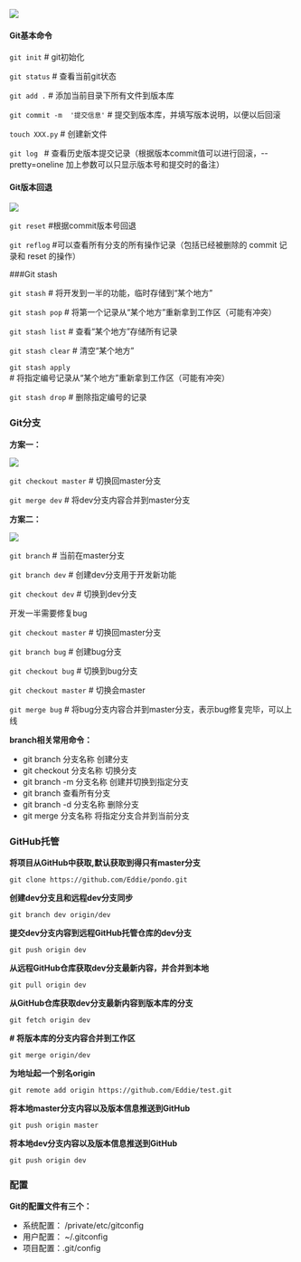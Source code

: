 ![](https://ws3.sinaimg.cn/large/006tNbRwly1fxtkfrm0cdj30ps0m8dhi.jpg)

#### Git基本命令

```git init```              # git初始化

```git status```  	# 查看当前git状态

```git add .```           # 添加当前目录下所有文件到版本库

```git commit -m  '提交信息'```        # 提交到版本库，并填写版本说明，以便以后回滚

```touch XXX.py```     # 创建新文件

```git log ```               # 查看历史版本提交记录（根据版本commit值可以进行回滚，--pretty=oneline 加上参数可以只显示版本号和提交时的备注）



#### Git版本回退

![](https://ws1.sinaimg.cn/large/006tNbRwly1fxtknispsij30qk156n0u.jpg)

```git reset```		#根据commit版本号回退

```git reflog```		#可以查看所有分支的所有操作记录（包括已经被删除的 commit 记录和 reset 的操作）



###Git stash

```git stash```           	# 将开发到一半的功能，临时存储到“某个地方”

```git stash pop```   	# 将第一个记录从“某个地方”重新拿到工作区（可能有冲突）

```git stash list``` 	# 查看“某个地方”存储所有记录

```git stash clear```       # 清空“某个地方”

```git stash apply ```       # 将指定编号记录从“某个地方”重新拿到工作区（可能有冲突）

```git stash drop```		# 删除指定编号的记录



### Git分支

__方案一：__

![](https://ws3.sinaimg.cn/large/006tNbRwly1fxtl2ugns5j31um0iwq7u.jpg)

```git checkout master``` 		# 切换回master分支

```git merge dev```               		# 将dev分支内容合并到master分支

__方案二：__

![](https://ws3.sinaimg.cn/large/006tNbRwly1fxtl6jgqabj326m0he0yx.jpg)

```git branch```                     		# 当前在master分支

```git branch dev```                 	# 创建dev分支用于开发新功能

```git checkout dev```			# 切换到dev分支



开发一半需要修复bug

```git checkout master```		# 切换回master分支

```git branch bug```                 	# 创建bug分支

```git checkout bug```			# 切换到bug分支

```git checkout master```		# 切换会master

```git merge bug```		# 将bug分支内容合并到master分支，表示bug修复完毕，可以上线



__branch相关常用命令：__

- git branch 分支名称             创建分支
- git checkout 分支名称          切换分支
- git branch -m 分支名称        创建并切换到指定分支
- git branch                          查看所有分支
- git branch -d 分支名称         删除分支
- git merge 分支名称              将指定分支合并到当前分支



### GitHub托管

__将项目从GitHub中获取,默认获取到得只有master分支__

```
git clone https://github.com/Eddie/pondo.git
```

__创建dev分支且和远程dev分支同步__

```
git branch dev origin/dev
```

__提交dev分支内容到远程GitHub托管仓库的dev分支__

```
git push origin dev
```

__从远程GitHub仓库获取dev分支最新内容，并合并到本地__

```
git pull origin dev 
```

__从GitHub仓库获取dev分支最新内容到版本库的分支__

```
git fetch origin dev
```

__# 将版本库的分支内容合并到工作区__

```
git merge origin/dev
```

__为地址起一个别名origin__

```
git remote add origin https://github.com/Eddie/test.git
```

__将本地master分支内容以及版本信息推送到GitHub__

```
git push origin master
```

__将本地dev分支内容以及版本信息推送到GitHub__

```
git push origin dev 
```



### 配置

__Git的配置文件有三个：__

- 系统配置： /private/etc/gitconfig
- 用户配置： ~/.gitconfig
- 项目配置：.git/config

